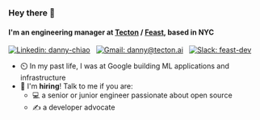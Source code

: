 ### Hey there 👋

#### I'm an engineering manager at [Tecton](https://tecton.ai/) / [Feast](https://feast.dev/), based in NYC

[![Linkedin: danny-chiao](https://img.shields.io/badge/danny--chiao-blue?style=flat-square&logo=Linkedin&logoColor=white&link=https://www.linkedin.com/in/danny-chiao/)](https://www.linkedin.com/in/danny-chiao/)
&nbsp; [![Gmail: danny@tecton.ai](https://img.shields.io/badge/danny@tecton.ai-D14836?style=flat-square&logo=gmail&logoColor=white&link=mailto:danny@tecton.ai)](mailto:danny@tecton.ai)
&nbsp; [![Slack: feast-dev](https://img.shields.io/badge/%23feast--dev-grey?style=flat-square&logo=slack&logoColor=white&link=http://slack.feast.dev/)](http://slack.feast.dev/)

- ⏲️ In my past life, I was at Google building ML applications and infrastructure
- 🤝 I'm **hiring**! Talk to me if you are:
  - 💻 a senior or junior engineer passionate about open source
  - ✍️ a developer advocate
